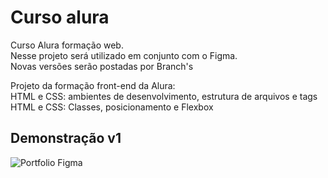
# Curso alura

Curso Alura formação web.<br>
Nesse projeto será utilizado em conjunto com o Figma.<br>
Novas versões serão postadas por Branch's

Projeto da formação front-end da Alura:<br>
HTML e CSS: ambientes de desenvolvimento, estrutura de arquivos e tags<br>
HTML e CSS: Classes, posicionamento e Flexbox<br>


## Demonstração v1

![Portfolio Figma](https://i.imgur.com/Jpoi6eJ.png)

